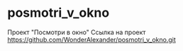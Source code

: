 # posmotri_v_okno
Проект "Посмотри в окно"
Ссылка на проект https://github.com/WonderAlexander/posmotri_v_okno.git
